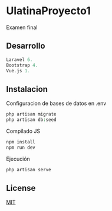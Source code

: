 # UlatinaProyecto1

Examen final

## Desarrollo
```php
Laravel 6.
Bootstrap 4.
Vue.js 1.
```

## Instalacion
Configuracion de bases de datos en .env

```php
php artisan migrate
php artisan db:seed
```
Compilado JS

```php
npm install
npm run dev
```
Ejecución
```php
php artisan serve
```

## License
[MIT](https://choosealicense.com/licenses/mit/)
